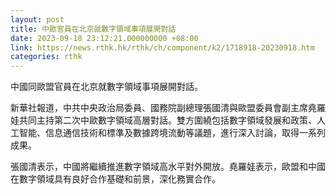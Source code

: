 ```yaml
---
layout: post
title: 中歐官員在北京就數字領域事項展開對話
date: 2023-09-18 23:12:21.000000000 +08:00
link: https://news.rthk.hk/rthk/ch/component/k2/1718918-20230918.htm
categories: rthk
---
```


中國同歐盟官員在北京就數字領域事項展開對話。

新華社報道，中共中央政治局委員、國務院副總理張國清與歐盟委員會副主席堯羅娃共同主持第二次中歐數字領域高層對話。雙方圍繞包括數字領域發展和政策、人工智能、信息通信技術和標準及數據跨境流動等議題，進行深入討論，取得一系列成果。

張國清表示，中國將繼續推進數字領域高水平對外開放。堯羅娃表示，歐盟和中國在數字領域具有良好合作基礎和前景，深化務實合作。
